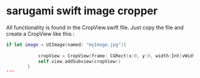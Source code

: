# sarugami swift image cropper

All functionality is found in the CropView.swift file. Just copy the file and create a CropView like this :

```swift
if let image = UIImage(named: "myImage.jpg"){
            
            cropView = CropView(frame: CGRect(x:0, y:0, width:Int(vWidth), height:vHeight), image: image)
            self.view.addSubview(cropView!)
        }
'''
